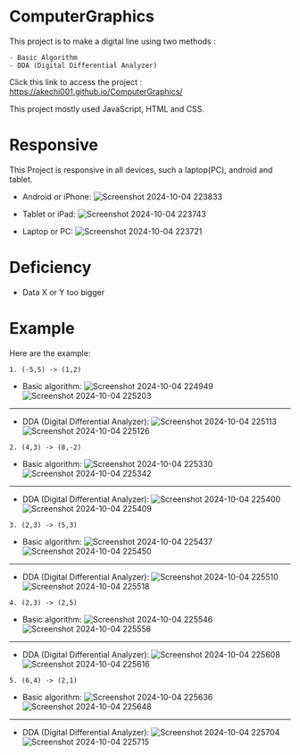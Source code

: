 # ComputerGraphics

This project is to make a digital line using two methods :
```
- Basic Algorithm
- DDA (Digital Differential Analyzer)
```

Click this link to access the project : https://akechi001.github.io/ComputerGraphics/

This project mostly used JavaScript, HTML and CSS.



# Responsive
This Project is responsive in all devices, such a laptop(PC), android and tablet.
- Android or iPhone:
  ![Screenshot 2024-10-04 223833](https://github.com/user-attachments/assets/e745276f-a54d-44c4-aeb4-84f6f542b363)
  
- Tablet or iPad:
  ![Screenshot 2024-10-04 223743](https://github.com/user-attachments/assets/815aa215-f4bc-4af9-9549-25df0a8d2595)

- Laptop or PC:
  ![Screenshot 2024-10-04 223721](https://github.com/user-attachments/assets/1d3525ae-4693-42c4-be8d-a83b6a4ad7bc)

# Deficiency
- Data X or Y too bigger

# Example
  Here are the example:
  ```
  1. (-5,5) -> (1,2)
  ```
  - Basic algorithm:
    ![Screenshot 2024-10-04 224949](https://github.com/user-attachments/assets/0638d65f-f87f-4fe9-843a-5745c1f1211c)
    ![Screenshot 2024-10-04 225203](https://github.com/user-attachments/assets/3637946d-3601-4bfd-80d2-1361afcd0d3c)


  ---
  
  - DDA (Digital Differential Analyzer):
    ![Screenshot 2024-10-04 225113](https://github.com/user-attachments/assets/70aa2709-50ff-4bbe-947b-1c7df4fd6d93)
    ![Screenshot 2024-10-04 225126](https://github.com/user-attachments/assets/96026d47-abca-412c-b1af-b98567635d8c)


  ```
  2. (4,3) -> (8,-2)
  ```
  - Basic algorithm:
    ![Screenshot 2024-10-04 225330](https://github.com/user-attachments/assets/02372ba0-2471-440a-b079-54f3f40402f0)
    ![Screenshot 2024-10-04 225342](https://github.com/user-attachments/assets/1142f8fe-f3fe-4f44-96dd-ec9bf1daa914)

  ---
  - DDA (Digital Differential Analyzer):
    ![Screenshot 2024-10-04 225400](https://github.com/user-attachments/assets/161897c2-5b01-40fc-9a01-078f6f043df7)
    ![Screenshot 2024-10-04 225409](https://github.com/user-attachments/assets/276e8dc4-3208-4e21-9518-cbfac0888f03)


  ```
  3. (2,3) -> (5,3)
  ```
  - Basic algorithm:
    ![Screenshot 2024-10-04 225437](https://github.com/user-attachments/assets/0f2a4aa4-3349-4c7d-86ac-965071ebae85)
    ![Screenshot 2024-10-04 225450](https://github.com/user-attachments/assets/a50c4c11-e9bd-4ca5-b376-916b8b16985c)


  ---
  - DDA (Digital Differential Analyzer):
    ![Screenshot 2024-10-04 225510](https://github.com/user-attachments/assets/d22fae29-85b7-46ca-bc38-9a3f7c05fb0a)
    ![Screenshot 2024-10-04 225518](https://github.com/user-attachments/assets/79e767d6-38fa-4ac8-84f4-0ea807a5b029)


  ```
  4. (2,3) -> (2,5)
  ```
  - Basic algorithm:
    ![Screenshot 2024-10-04 225546](https://github.com/user-attachments/assets/0cc08642-0fba-4ead-a027-064da125b600)
    ![Screenshot 2024-10-04 225556](https://github.com/user-attachments/assets/fc51346f-d16a-4f56-abaa-e20b602d5364)


  ---
  - DDA (Digital Differential Analyzer):
    ![Screenshot 2024-10-04 225608](https://github.com/user-attachments/assets/a16174f9-82c9-4f9d-95b8-08249929f2f0)
    ![Screenshot 2024-10-04 225616](https://github.com/user-attachments/assets/56e032e3-5114-4f4b-90ed-707bc214c010)


  ```
  5. (6,4) -> (2,1)
  ```
  - Basic algorithm:
    ![Screenshot 2024-10-04 225636](https://github.com/user-attachments/assets/f33891c5-5c0d-4973-ac1a-5a9b669886f4)
    ![Screenshot 2024-10-04 225648](https://github.com/user-attachments/assets/36154318-12bd-4d0f-b1c4-1c6fda4a8d60)


  ---
  - DDA (Digital Differential Analyzer):
    ![Screenshot 2024-10-04 225704](https://github.com/user-attachments/assets/224b785e-a26d-41ac-9a78-d7ef426b2e9d)
    ![Screenshot 2024-10-04 225715](https://github.com/user-attachments/assets/df85ee67-d0b1-4a65-8a2d-3e4c572695c3)

